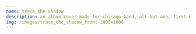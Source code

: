 ```yaml
---
name: trace the shadow
description: an album cover made for chicago band, all but one, first EP: trace the shadow
img: /images/trace_the_shadow_front 1000x1000
---
```

